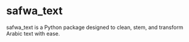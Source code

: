 # safwa_text
safwa_text is a Python package designed to clean, stem, and transform Arabic text with ease.

